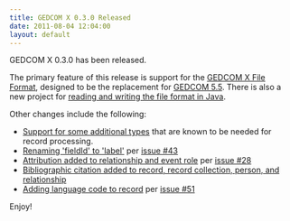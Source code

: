```yaml
---
title: GEDCOM X 0.3.0 Released
date: 2011-08-04 12:04:00
layout: default
---
```


GEDCOM X 0.3.0 has been released.

The primary feature of this release is support for the [GEDCOM X File Format](http://www.gedcomx.org/File-Format.html),
designed to be the replacement for [GEDCOM 5.5](https://devnet.familysearch.org/docs/gedcom/gedcom55.pdf). There is
also a new project for [reading and writing the file format in Java](https://github.com/FamilySearch/gedcomx-fileformat-java).

Other changes include the following:

* [Support for some additional types](https://github.com/FamilySearch/gedcomx/commit/48cbe9b88618846f66b19d9f67ca80bbf3a7da7c)
  that are known to be needed for record processing.
* [Renaming 'fieldId' to 'label'](https://github.com/FamilySearch/gedcomx/commit/c8b0d5693f27fc01fbfde3f7eed35839fb235296)
  per [issue #43](https://github.com/FamilySearch/gedcomx/issues/43)
* [Attribution added to relationship and event role](https://github.com/FamilySearch/gedcomx/commit/8ea41a7980d47eff4fd52de3a5cf516fbefcead4)
  per [issue #28](https://github.com/FamilySearch/gedcomx/issues/28)
* [Bibliographic citation added to record, record collection, person, and relationship](https://github.com/FamilySearch/gedcomx/commit/2a49d491370fdca08c266dba8534a609e66bf85d)
* [Adding language code to record](https://github.com/FamilySearch/gedcomx/commit/34f6c7f00d85663e71cdda89a084c430b095e59c)
  per [issue #51](https://github.com/FamilySearch/gedcomx/issues/51)

Enjoy!
